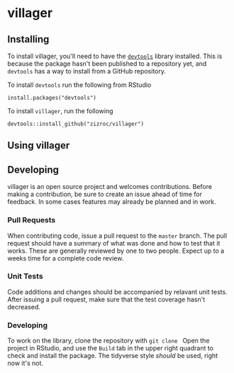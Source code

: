 # villager


## Installing
To install villager, you'll need to have the [`devtools`](https://github.com/r-lib/devtools) library installed. This is because the package hasn't been published to a repository yet, and `devtools` has a way to install from a GitHub repository.

To install `devtools` run the following from RStudio
```
install.packages("devtools")
```

To install `villager`, run the following

```
devtools::install_github("zizroc/villager")
```


## Using villager






## Developing
villager is an open source project and welcomes contributions. Before making a contribution, be sure to create an issue ahead of time for feedback. In some cases features may already be planned and in work.

### Pull Requests
When contributing code, issue a pull request to the `master` branch. The pull request should have a summary of what was done and how to test that it works. These are generally reviewed by one to two people. Expect up to a weeks time for a complete code review.

### Unit Tests
Code additions and changes should be accompanied by relavant unit tests. After issuing a pull request, make sure that the test coverage hasn't decreased.

### Developing
To work on the library, clone the repository with
`git clone `
Open the project in RStudio, and use the `Build` tab in the upper right quadrant to check and install the package.
The tidyverse style _should_ be used, right now it's not.

